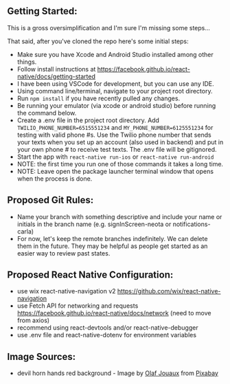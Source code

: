 ## Getting Started:
This is a gross oversimplification and I'm sure I'm missing some steps...

That said, after you've cloned the repo here's some initial steps: 
* Make sure you have Xcode and Android Studio installed among other things.
* Follow install instructions at https://facebook.github.io/react-native/docs/getting-started
* I have been using VSCode for development, but you can use any IDE.
* Using command line/terminal, navigate to your project root directory.
* Run `npm install` if you have recently pulled any changes.
* Be running your emulator (via xcode or android studio) before running the command below.
* Create a .env file in the project root directory.  Add `TWILIO_PHONE_NUMBER=6515551234` and `MY_PHONE_NUMBER=6125551234` for testing with valid phone #s.  Use the Twilio phone number that sends your texts when you set up an account (also used in backend) and put in your own phone # to receive test texts.  The .env file will be gitignored.
* Start the app with `react-native run-ios` or `react-native run-android`
* NOTE: the first time you run one of those commands it takes a long time.  
* NOTE: Leave open the package launcher terminal window that opens when the process is done.


## Proposed Git Rules:
* Name your branch with something descriptive and include your name or initials in the branch name (e.g. signInScreen-neota or notifications-carla)
* For now, let's keep the remote branches indefinitely.  We can delete them in the future.  They may be helpful as people get started as an easier way to review past states.

## Proposed React Native Configuration:
* use wix react-native-navigation v2  https://github.com/wix/react-native-navigation
* use Fetch API for networking and requests https://facebook.github.io/react-native/docs/network (need to move from axios)
* recommend using react-devtools and/or react-native-debugger
* use .env file and react-native-dotenv for environment variables


## Image Sources:
* devil horn hands red background  - Image by <a href="https://pixabay.com/users/Mainzer-5900218/?utm_source=link-attribution&amp;utm_medium=referral&amp;utm_campaign=image&amp;utm_content=2823831">Olaf Jouaux</a> from <a href="https://pixabay.com/?utm_source=link-attribution&amp;utm_medium=referral&amp;utm_campaign=image&amp;utm_content=2823831">Pixabay</a>

